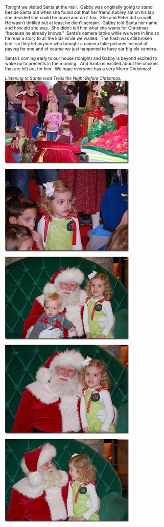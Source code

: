 <p>Tonight we visited Santa at the mall.&#160; Gabby was originally going to stand beside Santa but when she found out that her friend Aubrey sat on his lap she decided she could be brave and do it too.&#160; She and Peter did so well.&#160; He wasn’t thrilled but at least he didn’t scream.&#160; Gabby told Santa her name and how old she was.&#160; She didn’t tell him what she wants for Christmas “because he already knows.”&#160; Santa’s camera broke while we were in line so he read a story to all the kids while we waited.&#160; The flash was still broken later so they let anyone who brought a camera take pictures instead of paying for one and of course we just happened to have our big ole camera.&#160; </p>  <p>Santa’s coming early to our house (tonight) and Gabby is beyond excited to wake up to presents in the morning.&#160; And Santa is excited about the cookies that are left out for him.&#160; We hope everyone has a very Merry Christmas!</p>  <p><em>Listening to Santa read Twas the Night Before Christmas.</em>    <br /><a href="/assets/images/2010-12-23-DSC_0061.jpg" target="_blank"><img style="background-image: none; border-bottom: 0px; border-left: 0px; padding-left: 0px; padding-right: 0px; display: inline; border-top: 0px; border-right: 0px; padding-top: 0px" title="DSC_0061" border="0" alt="DSC_0061" src="/assets/images/2010-12-23-DSC_0061_thumb.jpg" width="404" height="270" /></a></p>  <p><a href="/assets/images/2010-12-23-DSC_0062.jpg" target="_blank"><img style="background-image: none; border-bottom: 0px; border-left: 0px; padding-left: 0px; padding-right: 0px; display: inline; border-top: 0px; border-right: 0px; padding-top: 0px" title="DSC_0062" border="0" alt="DSC_0062" src="/assets/images/2010-12-23-DSC_0062_thumb.jpg" width="404" height="270" /></a></p>  <p><a href="/assets/images/2010-12-23-DSC_0069.jpg" target="_blank"><img style="background-image: none; border-bottom: 0px; border-left: 0px; padding-left: 0px; padding-right: 0px; display: inline; border-top: 0px; border-right: 0px; padding-top: 0px" title="DSC_0069" border="0" alt="DSC_0069" src="/assets/images/2010-12-23-DSC_0069_thumb.jpg" width="404" height="270" /></a></p>  <p><a href="/assets/images/2010-12-23-DSC_0072a.jpg" target="_blank"><img style="background-image: none; border-bottom: 0px; border-left: 0px; padding-left: 0px; padding-right: 0px; display: inline; border-top: 0px; border-right: 0px; padding-top: 0px" title="DSC_0072a" border="0" alt="DSC_0072a" src="/assets/images/2010-12-23-DSC_0072a_thumb.jpg" width="404" height="290" /></a></p>  <p><a href="/assets/images/2010-12-23-DSC_0074.jpg" target="_blank"><img style="background-image: none; border-bottom: 0px; border-left: 0px; padding-left: 0px; padding-right: 0px; display: inline; border-top: 0px; border-right: 0px; padding-top: 0px" title="DSC_0074" border="0" alt="DSC_0074" src="/assets/images/2010-12-23-DSC_0074_thumb.jpg" width="404" height="270" /></a></p>